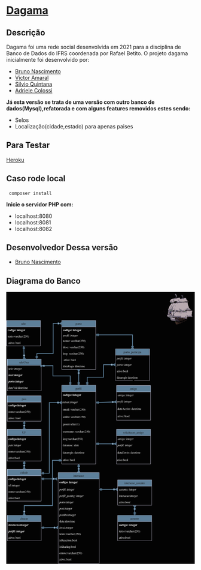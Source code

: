 # [Dagama](https://dagama.herokuapp.com/)

## Descrição

Dagama foi uma rede social desenvolvida em 2021 para a disciplina de Banco de Dados do IFRS coordenada por Rafael Betito.
O projeto dagama inicialmente foi desenvolvido por:

* [Bruno Nascimento](https://github.com/Chipskein)
* [Victor Amaral](https://github.com/VictorAmaral22)
* [Silvio Quintana](https://github.com/SilvioGQ)
* [Adriele Colossi](https://github.com/adrielecolossi)

**Já esta versão se trata de uma versão com outro banco de dados(Mysql),refatorada e com alguns features removidos estes sendo:**
* Selos
* Localização(cidade,estado) para apenas paises

## Para Testar
  [Heroku](https://dagama.herokuapp.com/)
## Caso rode local
     composer install
**Inicie o servidor PHP com:**
* localhost:8080
* localhost:8081
* localhost:8082
## Desenvolvedor Dessa versão
* [Bruno Nascimento](https://github.com/Chipskein)
## Diagrama do Banco
![dagama_proto](https://github.com/Chipskein/dagama/blob/main/backend/infra/dagama.png)

